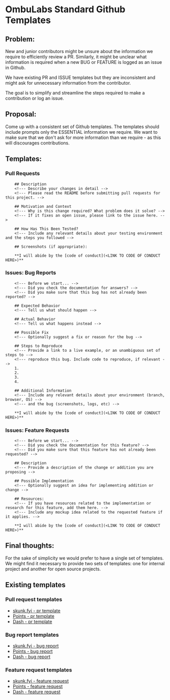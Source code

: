 # OmbuLabs Standard Github Templates

## Problem:

New and junior contributors might be unsure about the information we require to
efficiently review a PR. Similarly, it might be unclear what information is required when
a new BUG or FEATURE is logged as an issue in Github.

We have existing PR and ISSUE templates but they are inconsistent and might ask for
unnecessary information from the contributor.

The goal is to simplify  and streamline the steps required to make a contribution or log
an issue.

## Proposal:

Come up with a consistent set of Github templates. The templates should include prompts
only the ESSENTIAL information we require. We want to make sure that we don't ask for more
information than we require - as this will discourages contributions.

## Templates:

### Pull Requests

```
    ## Description
    <!--- Describe your changes in detail -->
    <!--- Please read the README before submitting pull requests for this project. -->

    ## Motivation and Context
    <!--- Why is this change required? What problem does it solve? -->
    <!--- If it fixes an open issue, please link to the issue here. -->

    ## How Has This Been Tested?
    <!--- Include any relevant details about your testing environment and the steps you followed -->

    ## Screenshots (if appropriate):

    **I will abide by the [code of conduct](<LINK TO CODE OF CONDUCT HERE>)**
```


### Issues: Bug Reports

```
    <!--- Before we start... -->
    <!--- Did you check the documentation for answers? -->
    <!--- Did you make sure that this bug has not already been reported? -->

    ## Expected Behavior
    <!--- Tell us what should happen -->

    ## Actual Behavior
    <!--- Tell us what happens instead -->

    ## Possible Fix
    <!--- Optionally suggest a fix or reason for the bug -->

    ## Steps to Reproduce
    <!--- Provide a link to a live example, or an unambiguous set of steps to -->
    <!--- reproduce this bug. Include code to reproduce, if relevant -->
    1.
    2.
    3.
    4.

    ## Additional Information
    <!--- Include any relevant details about your environment (branch, browser, OS) -->
    <!--- and the bug (screenshots, logs, etc) -->

    **I will abide by the [code of conduct](<LINK TO CODE OF CONDUCT HERE>)**
```

### Issues: Feature Requests

```
    <!--- Before we start... -->
    <!--- Did you check the documentation for this feature? -->
    <!--- Did you make sure that this feature has not already been requested? -->

    ## Description
    <!--- Provide a description of the change or addition you are proposing -->

    ## Possible Implementation
    <!--- Optionally suggest an idea for implementing addition or change -->

    ## Resources:
    <!--- If you have resources related to the implementation or research for this feature, add them here. -->
    <!--- Include any mockup idea related to the requested feature if it applies. -->

    **I will abide by the [code of conduct](<LINK TO CODE OF CONDUCT HERE>)**
```

## Final thoughts:

For the sake of simplicity we would prefer to have a single set of templates. We might
find it necessary to provide two sets of templates: one for internal project and another
for open source projects.

## Existing templates

### Pull request templates

 - [skunk.fyi - pr template](https://github.com/fastruby/skunk.fyi/blob/main/pull_request_template.md)
 - [Points - pr template](https://github.com/fastruby/points/blob/main/pull_request_template.md)
 - [Dash - pr template](https://github.com/fastruby/dash/blob/main/pull_request_template.md)

### Bug report templates

 - [skunk.fyi - bug report](https://github.com/fastruby/skunk.fyi/blob/main/.github/ISSUE_TEMPLATE/bug_report.md)
 - [Points - bug report](https://github.com/fastruby/points/blob/main/.github/ISSUE_TEMPLATE/bug_report.md?plain=1)
 - [Dash - bug report](https://github.com/fastruby/dash/blob/main/.github/ISSUE_TEMPLATE/bug_report.md)

### Feature request templates

 - [skunk.fyi - feature request](https://github.com/fastruby/skunk.fyi/blob/main/.github/ISSUE_TEMPLATE/feature_request.md)
 - [Points - feature request](https://github.com/fastruby/points/blob/main/.github/ISSUE_TEMPLATE/feature_request.md)
 - [Dash - feature request](https://github.com/fastruby/dash/blob/main/.github/ISSUE_TEMPLATE/feature_request.md)
